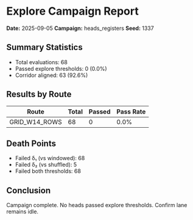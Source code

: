 # Explore Campaign Report

**Date:** 2025-09-05
**Campaign:** heads_registers
**Seed:** 1337

## Summary Statistics

- Total evaluations: 68
- Passed explore thresholds: 0 (0.0%)
- Corridor aligned: 63 (92.6%)

## Results by Route

| Route | Total | Passed | Pass Rate |
|-------|-------|--------|----------|
| GRID_W14_ROWS | 68 | 0 | 0.0% |

## Death Points

- Failed δ₁ (vs windowed): 68
- Failed δ₂ (vs shuffled): 5
- Failed both thresholds: 68

## Conclusion

Campaign complete. No heads passed explore thresholds. Confirm lane remains idle.
